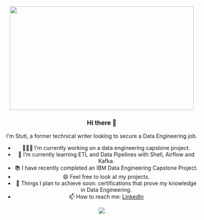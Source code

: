 <div id="header" align="center">
<img src="[https://giphy.com/embed/LMcB8XospGZO8UQq87](https://giphy.com/embed/LMcB8XospGZO8UQq87/giphy.gif)" width="480" height="270" frameBorder="0" class="giphy-embed" allowFullScreen></img>
<div id="badges">

### Hi there 👋

I'm Stuti, a former technical writer looking to secure a Data Engineering job.

- 👩🏻‍💻 I’m currently working on a data engineering capstone project.
- 🌱 I’m currently learning ETL and Data Pipelines with Shell, Airflow and Kafka.
- 📚 I have recently completed an IBM Data Engineering Capstone Project.
- 😄 Feel free to look at my projects.
- 🔭 Things I plan to achieve soon: certifications that prove my knowledge in Data Engineering.
- 📫 How to reach me: [LinkedIn](https://www.linkedin.com/in/stuti-shukla-656268a2/)
<!--
**stuti1410/stuti1410** is a ✨ _special_ ✨ repository because its `README.md` (this file) appears on your GitHub profile.
-->
![](https://komarev.com/ghpvc/?username=stuti1410&color=blue&style=plastic&label=PROFILE+VIEWS&abbreviated=true)
